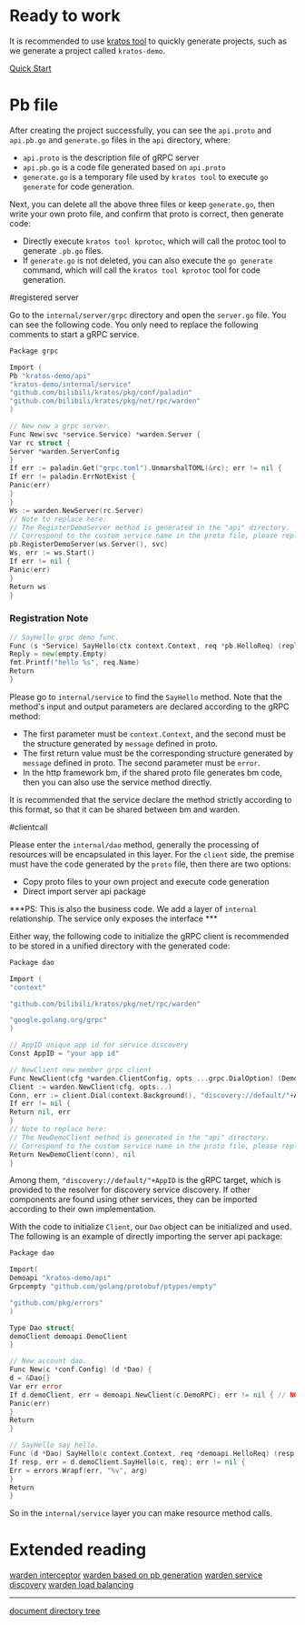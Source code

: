# Ready to work

It is recommended to use [kratos tool](kratos-tool.md) to quickly generate projects, such as we generate a project called `kratos-demo`.

[Quick Start](quickstart.md)

# Pb file

After creating the project successfully, you can see the `api.proto` and `api.pb.go` and `generate.go` files in the `api` directory, where:
* `api.proto` is the description file of gRPC server
* `api.pb.go` is a code file generated based on `api.proto`
* `generate.go` is a temporary file used by `kratos tool` to execute `go generate` for code generation.

Next, you can delete all the above three files or keep `generate.go`, then write your own proto file, and confirm that proto is correct, then generate code:
* Directly execute `kratos tool kprotoc`, which will call the protoc tool to generate `.pb.go` files.
* If `generate.go` is not deleted, you can also execute the `go generate` command, which will call the `kratos tool kprotoc` tool for code generation.

#registered server

Go to the `internal/server/grpc` directory and open the `server.go` file. You can see the following code. You only need to replace the following comments to start a gRPC service.

```go
Package grpc

Import (
Pb "kratos-demo/api"
"kratos-demo/internal/service"
"github.com/bilibili/kratos/pkg/conf/paladin"
"github.com/bilibili/kratos/pkg/net/rpc/warden"
)

// New new a grpc server.
Func New(svc *service.Service) *warden.Server {
Var rc struct {
Server *warden.ServerConfig
}
If err := paladin.Get("grpc.toml").UnmarshalTOML(&rc); err != nil {
If err != paladin.ErrNotExist {
Panic(err)
}
}
Ws := warden.NewServer(rc.Server)
// Note to replace here:
// The RegisterDemoServer method is generated in the "api" directory.
// Correspond to the custom service name in the proto file, please replace it with the correct method name.
pb.RegisterDemoServer(ws.Server(), svc)
Ws, err := ws.Start()
If err != nil {
Panic(err)
}
Return ws
}
```

### Registration Note

```go
// SayHello grpc demo func.
Func (s *Service) SayHello(ctx context.Context, req *pb.HelloReq) (reply *empty.Empty, err error) {
Reply = new(empty.Empty)
fmt.Printf("hello %s", req.Name)
Return
}
```

Please go to `internal/service` to find the `SayHello` method. Note that the method's input and output parameters are declared according to the gRPC method:
* The first parameter must be `context.Context`, and the second must be the structure generated by `message` defined in proto.
* The first return value must be the corresponding structure generated by `message` defined in proto. The second parameter must be `error`.
* In the http framework bm, if the shared proto file generates bm code, then you can also use the service method directly.

It is recommended that the service declare the method strictly according to this format, so that it can be shared between bm and warden.

#clientcall

Please enter the `internal/dao` method, generally the processing of resources will be encapsulated in this layer.
For the `client` side, the premise must have the code generated by the `proto` file, then there are two options:

* Copy proto files to your own project and execute code generation
* Direct import server api package

***PS: This is also the business code. We add a layer of `internal` relationship. The service only exposes the interface ***

Either way, the following code to initialize the gRPC client is recommended to be stored in a unified directory with the generated code:

```go
Package dao

Import (
"context"

"github.com/bilibili/kratos/pkg/net/rpc/warden"

"google.golang.org/grpc"
)

// AppID unique app id for service discovery
Const AppID = "your app id"

// NewClient new member grpc client
Func NewClient(cfg *warden.ClientConfig, opts ...grpc.DialOption) (DemoClient, error) {
Client := warden.NewClient(cfg, opts...)
Conn, err := client.Dial(context.Background(), "discovery://default/"+AppID)
If err != nil {
Return nil, err
}
// Note to replace here:
// The NewDemoClient method is generated in the "api" directory.
// Correspond to the custom service name in the proto file, please replace it with the correct method name.
Return NewDemoClient(conn), nil
}
```

Among them, `"discovery://default/"+AppID` is the gRPC target, which is provided to the resolver for discovery service discovery. If other components are found using other services, they can be imported according to their own implementation.

With the code to initialize `Client`, our `Dao` object can be initialized and used. The following is an example of directly importing the server api package:

```go
Package dao

Import(
Demoapi "kratos-demo/api"
Grpcempty "github.com/golang/protobuf/ptypes/empty"

"github.com/pkg/errors"
)

Type Dao struct{
demoClient demoapi.DemoClient
}

// New account dao.
Func New(c *conf.Config) (d *Dao) {
d = &Dao{}
Var err error
If d.demoClient, err = demoapi.NewClient(c.DemoRPC); err != nil { // NOTE: DemoRPC is the ClientConfig object in the warden package
Panic(err)
}
Return
}

// SayHello say hello.
Func (d *Dao) SayHello(c context.Context, req *demoapi.HelloReq) (resp *grpcempty.Empty, err error) {
If resp, err = d.demoClient.SayHello(c, req); err != nil {
Err = errors.Wrapf(err, "%v", arg)
}
Return
}
```

So in the `internal/service` layer you can make resource method calls.

# Extended reading

[warden interceptor](warden-mid.md) [warden based on pb generation](warden-pb.md) [warden service discovery](warden-resolver.md) [warden load balancing](warden-balancer.md)

-------------

[document directory tree](summary.md)